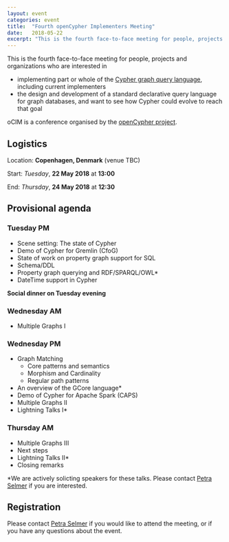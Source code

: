 ```yaml
---
layout: event
categories: event
title:  "Fourth openCypher Implementers Meeting"
date:   2018-05-22
excerpt: "This is the fourth face-to-face meeting for people, projects and organizations interested in participating in the openCypher project, with the goal of creating a standard language based on Cypher for querying graphs."
---
```

This is the fourth face-to-face meeting for people, projects and organizations who are interested in

* implementing part or whole of the [Cypher graph query language](https://neo4j.com/developer/cypher/), including current implementers
* the design and development of a standard declarative query language for graph databases, and want to see how Cypher could evolve to reach that goal

oCIM is a conference organised by the [openCypher project](http://www.opencypher.org).


## Logistics

Location: **Copenhagen, Denmark** (venue TBC)
 
Start: _Tuesday_, **22 May 2018** at **13:00**

End: _Thursday_, **24 May 2018** at **12:30**


## Provisional agenda

### Tuesday PM

* Scene setting: The state of Cypher
* Demo of Cypher for Gremlin (CfoG)
* State of work on property graph support for SQL
* Schema/DDL
* Property graph querying and RDF/SPARQL/OWL*
* DateTime support in Cypher

**Social dinner on Tuesday evening**

### Wednesday AM

* Multiple Graphs I

### Wednesday PM

* Graph Matching
  * Core patterns and semantics
  * Morphism and Cardinality
  * Regular path patterns
* An overview of the GCore language*
* Demo of Cypher for Apache Spark (CAPS)
* Multiple Graphs II
* Lightning Talks I*

### Thursday AM

* Multiple Graphs III
* Next steps
* Lightning Talks II*
* Closing remarks


*We are actively solicting speakers for these talks. 
Please contact [Petra Selmer](mailto:petra.selmer@neo4j.com) if you are interested.

## Registration

Please contact [Petra Selmer](mailto:petra.selmer@neo4j.com) if you would like to attend the meeting, or if you have any questions about the event. 